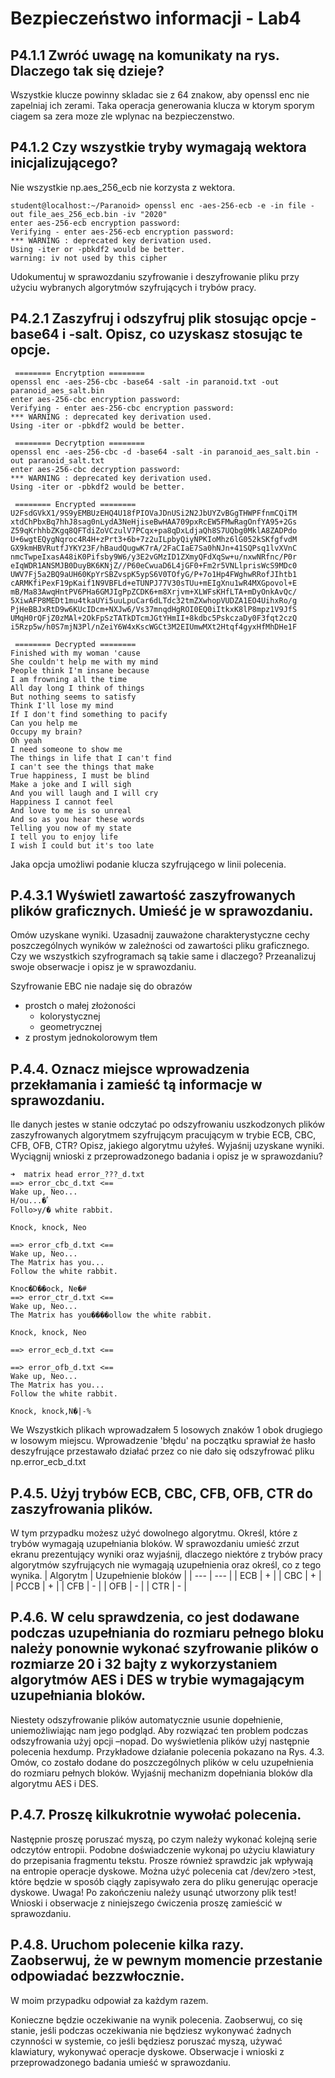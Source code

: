 # Bezpieczeństwo informacji - Lab4
## P4.1.1 Zwróć uwagę na komunikaty na rys. Dlaczego tak się dzieje? 

Wszystkie klucze powinny skladac sie z 64 znakow, aby openssl enc nie zapelniaj ich zerami.
Taka operacja generowania klucza w ktorym sporym ciagem sa zera moze zle wplynac na bezpieczenstwo.

## P4.1.2 Czy wszystkie tryby wymagają wektora inicjalizującego? 
Nie wszystkie np.aes_256_ecb nie korzysta z wektora.
```
student@localhost:~/Paranoid> openssl enc -aes-256-ecb -e -in file -out file_aes_256_ecb.bin -iv "2020" 
enter aes-256-ecb encryption password:
Verifying - enter aes-256-ecb encryption password:
*** WARNING : deprecated key derivation used.
Using -iter or -pbkdf2 would be better.
warning: iv not used by this cipher
```
Udokumentuj w sprawozdaniu szyfrowanie i deszyfrowanie pliku przy użyciu wybranych algorytmów szyfrujących i trybów pracy.

## P4.2.1 Zaszyfruj i odszyfruj plik stosując opcje -base64 i -salt. Opisz, co uzyskasz stosując te opcje. 

```    
 ======== Encrytption ======== 
openssl enc -aes-256-cbc -base64 -salt -in paranoid.txt -out paranoid_aes_salt.bin
enter aes-256-cbc encryption password:
Verifying - enter aes-256-cbc encryption password:
*** WARNING : deprecated key derivation used.
Using -iter or -pbkdf2 would be better.
```
```    
 ======== Decrytption ========
openssl enc -aes-256-cbc -d -base64 -salt -in paranoid_aes_salt.bin -out paranoid_salt.txt     
enter aes-256-cbc decryption password:
*** WARNING : deprecated key derivation used.
Using -iter or -pbkdf2 would be better.
```
```    
 ======== Encrypted ========
U2FsdGVkX1/9S9yEMBUzEHQ4U18fPIOVaJDnUSi2N2JbUYZvBGgTHWPFfnmCQiTM
xtdChPbxBq7hhJ8sag0nLydA3NeHjiseBwHAA709pxRcEW5FMwRagOnfYA95+2Gs
Z59qKrhhbZKgq8QFTdiZoVCzulV7PCqx+pa8qDxLdjaQh8S7UQbg0MklA8ZADPdo
U+6wgtEQygNqroc4R4H+zPrt3+6b+7z2uILpbyQiyNPKIoMhz6lG052kSKfgfvdM
GX9kmHBVRutfJYKY23F/hBaudQugwK7rA/2FaCIaE7Sa0hNJn+41SQPsq1lvXVnC
nmcTwpeIxasA48iK0Pifsby9W6/y3E2vGMzID1ZXmyQFdXqSw+u/nxwNRfnc/P0r
eIqWDR1ANSMJB0DuyBK6KNjZ//P60eCwuaD6L4jGF0+Fm2r5VNLlprisWcS9MDc0
UWV7Fj5a2BQ9aUH60KpYrSBZvspK5ypS6V0TOfyG/P+7o1Hp4FWghwRRofJIhtb1
cARMKfiPexF19pKaif1N9VBFLd+eTUNPJ77V30sTUu+mEIgXnu1wR4MXGpovol+E
mB/Ma83AwqHntPV6PHa6GMJIgPpZCDK6+m8Xrjvm+XLWFsKHfLTA+mDyOnkAvQc/
5XiwAFP8MEDt1mu4tkaUYi5uuLpuCar6dLTdc32tmZXwhopVUDZA1EO4UihxRo/g
PjHeBBJxRtD9w6KUcIDcm+NXJw6/Vs37mnqdHgROI0EQ0iItkxK8lP8mpz1V9JfS
UMqH0rQFjZ0zMAl+2OkFpSzTATkDTcmJGtYHmII+8kdbc5PskczaDy0F3fqt2czQ
i5Rzp5w/h0S7mjN3Pl/nZeiY6W4xKscWGCt3M2EIUmwMXt2Htqf4gyxHfMhDHe1F
```
```    
 ======== Decrypted ========
Finished with my woman 'cause
She couldn't help me with my mind
People think I'm insane because
I am frowning all the time
All day long I think of things
But nothing seems to satisfy
Think I'll lose my mind
If I don't find something to pacify
Can you help me
Occupy my brain?
Oh yeah
I need someone to show me
The things in life that I can't find
I can't see the things that make
True happiness, I must be blind
Make a joke and I will sigh
And you will laugh and I will cry
Happiness I cannot feel
And love to me is so unreal
And so as you hear these words
Telling you now of my state
I tell you to enjoy life
I wish I could but it's too late
```
Jaka opcja umożliwi podanie klucza szyfrującego w linii polecenia.
## P.4.3.1 Wyświetl zawartość zaszyfrowanych plików graficznych. Umieść je w sprawozdaniu.
Omów uzyskane wyniki. Uzasadnij zauważone charakterystyczne cechy
poszczególnych wyników w zależności od zawartości pliku graficznego. Czy we
wszystkich szyfrogramach są takie same i dlaczego? Przeanalizuj swoje obserwacje
i opisz je w sprawozdaniu.

Szyfrowanie EBC nie nadaje się do obrazów
- prostch o małej złożoności 
  - kolorystycznej
  - geometrycznej 
- z prostym jednokolorowym tłem


## P.4.4. Oznacz miejsce wprowadzenia przekłamania i zamieść tą informacje w sprawozdaniu.
Ile danych jestes w stanie odczytać po odszyfrowaniu uszkodzonych plików
zaszyfrowanych algorytmem szyfrującym pracującym w trybie ECB, CBC, CFB, OFB,
CTR? Opisz, jakiego algorytmu użyłeś. Wyjaśnij uzyskane wyniki. Wyciągnij wnioski
z przeprowadzonego badania i opisz je w sprawozdaniu?
```
➜  matrix head error_???_d.txt
==> error_cbc_d.txt <==
Wake up, Neo...
H/ou...�֠
Follo>y/� white rabbit.

Knock, knock, Neo

==> error_cfb_d.txt <==
Wake up, Neo...
The Matrix has you...
Follow the white rabbit.

Knoc�D��ock, Ne�#
==> error_ctr_d.txt <==
Wake up, Neo...
The Matrix has you����ollow the white rabbit.

Knock, knock, Neo

==> error_ecb_d.txt <==

==> error_ofb_d.txt <==
Wake up, Neo...
The Matrix has you...
Follow the white rabbit.

Knock, knock,N�|-% 
```
We Wszystkich plikach wprowadzałem 5 losowych znaków 1 obok drugiego w losowym miejscu. Wprowadzenie 'błędu' na początku sprawiał że hasło deszyfrujące przestawało działać przez co nie dało się odszyfrować pliku np.error_ecb_d.txt 

## P.4.5. Użyj trybów ECB, CBC, CFB, OFB, CTR do zaszyfrowania plików. 
W tym przypadku możesz użyć dowolnego algorytmu. Określ, które z trybów wymagają uzupełniania
bloków. W sprawozdaniu umieść zrzut ekranu prezentujący wyniki oraz wyjaśnij,
dlaczego niektóre z trybów pracy algorytmów szyfrujących nie wymagają uzupełnienia
oraz określ, co z tego wynika.
| Algorytm | Uzupełnienie bloków |
| --- | --- |
| ECB | + |
| CBC | + |
| PCCB | + |
| CFB | - |
| OFB | - |
| CTR | - |

## P.4.6. W celu sprawdzenia, co jest dodawane podczas uzupełniania do rozmiaru pełnego bloku należy ponownie wykonać szyfrowanie plików o rozmiarze 20 i 32 bajty z wykorzystaniem algorytmów AES i DES w trybie wymagającym uzupełniania bloków. 
Niestety odszyfrowanie plików automatycznie usunie dopełnienie,
uniemożliwiając nam jego podgląd. Aby rozwiązać ten problem podczas odszyfrowania
użyj opcji –nopad. Do wyświetlenia plików użyj następnie polecenia hexdump.
Przykładowe działanie polecenia pokazano na Rys. 4.3. Omów, co zostało dodane do
poszczególnych plików w celu uzupełnienia do rozmiaru pełnych bloków. Wyjaśnij
mechanizm dopełniania bloków dla algorytmu AES i DES.

## P.4.7. Proszę kilkukrotnie wywołać polecenia.
Następnie proszę poruszać myszą, po czym należy wykonać kolejną serie odczytów entropii. Podobne
doświadczenie wykonaj po użyciu klawiatury do przepisania fragmentu tekstu. Prosze
również sprawdzic jak wpływają na entropie operacje dyskowe. Można użyć polecenia
cat /dev/zero >test, które będzie w sposób ciągły zapisywało zera do pliku generując
operacje dyskowe. Uwaga! Po zakończeniu należy usunąć utworzony plik test! Wnioski
i obserwacje z niniejszego ćwiczenia proszę zamieścić w sprawozdaniu.

## P.4.8. Uruchom polecenie kilka razy. Zaobserwuj, że w pewnym momencie przestanie odpowiadać bezzwłocznie. 

W moim przypadku odpowiał za każdym razem.

Konieczne będzie oczekiwanie na wynik polecenia.
Zaobserwuj, co się stanie, jeśli podczas oczekiwania nie będziesz wykonywać żadnych
czynności w systemie, co jeśli będziesz poruszać myszą, używać klawiatury,
wykonywać operacje dyskowe. Obserwacje i wnioski z przeprowadzonego badania
umieść w sprawozdaniu.
